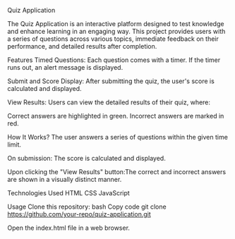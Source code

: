 Quiz Application

The Quiz Application is an interactive platform designed to test knowledge and enhance learning in an engaging way. This project provides users with a series of questions across various topics, immediate feedback on their performance, and detailed results after completion.

Features
Timed Questions: Each question comes with a timer. If the timer runs out, an alert message is displayed.

Submit and Score Display: After submitting the quiz, the user's score is calculated and displayed.

View Results: Users can view the detailed results of their quiz, where:

Correct answers are highlighted in green.
Incorrect answers are marked in red.

How It Works?
The user answers a series of questions within the given time limit.

On submission: The score is calculated and displayed.

Upon clicking the "View Results" button:The correct and incorrect answers are shown in a visually distinct manner.

Technologies Used
HTML
CSS
JavaScript

Usage
Clone this repository:
bash
Copy code
git clone https://github.com/your-repo/quiz-application.git

Open the index.html file in a web browser.
